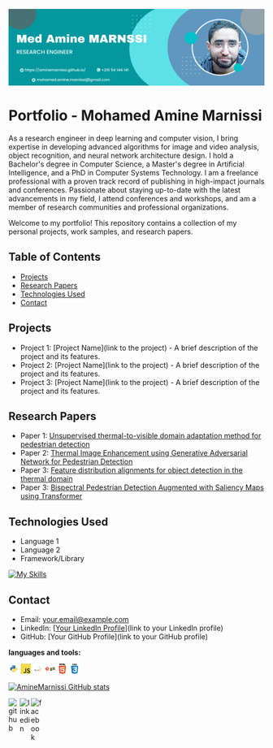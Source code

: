 ![Research Engineer](https://github.com/AmineMarnissi/images_profile/blob/main/git_profile.png)

# Portfolio - Mohamed Amine Marnissi

As a research engineer in deep learning and computer vision, I bring expertise in developing advanced algorithms for image and video analysis, object recognition, and neural network architecture design. I hold a Bachelor's degree in Computer Science, a Master's degree in Artificial Intelligence, and a PhD in Computer Systems Technology. I am a freelance professional with a proven track record of publishing in high-impact journals and conferences. Passionate about staying up-to-date with the latest advancements in my field, I attend conferences and workshops, and am a member of research communities and professional organizations.

Welcome to my portfolio! This repository contains a collection of my personal projects, work samples, and research papers. 

## Table of Contents

- [Projects](#projects)
- [Research Papers](#research-papers)
- [Technologies Used](#technologies-used)
- [Contact](#contact)

## Projects

- Project 1: [Project Name](link to the project) - A brief description of the project and its features.
- Project 2: [Project Name](link to the project) - A brief description of the project and its features.
- Project 3: [Project Name](link to the project) - A brief description of the project and its features.

## Research Papers

- Paper 1: [Unsupervised thermal-to-visible domain adaptation method for pedestrian detection](https://aminemarnissi.github.io/projects/prl.html) 
- Paper 2: [Thermal Image Enhancement using Generative Adversarial Network for Pedestrian Detection](https://aminemarnissi.github.io/projects/icpr.html)
- Paper 3: [Feature distribution alignments for object detection in the thermal domain](https://aminemarnissi.github.io/projects/vcj.html)
- Paper 3: [Bispectral Pedestrian Detection Augmented with Saliency Maps using Transformer](https://aminemarnissi.github.io/projects/visapp.html)

## Technologies Used

- Language 1
- Language 2
- Framework/Library

[![My Skills](https://skills.thijs.gg/icons?i=java,kotlin,nodejs,figma&theme=light)](https://skills.thijs.gg)

## Contact

- Email: your.email@example.com
- LinkedIn: [[Your LinkedIn Profile](https://www.linkedin.com/in/amine-marnissi-168227a2/)](link to your LinkedIn profile)
- GitHub: [Your GitHub Profile](link to your GitHub profile)


**languages and tools:**

<code><img height="20" src="https://raw.githubusercontent.com/github/explore/80688e429a7d4ef2fca1e82350fe8e3517d3494d/topics/python/python.png"></code>
<code><img height="20" src="https://raw.githubusercontent.com/github/explore/80688e429a7d4ef2fca1e82350fe8e3517d3494d/topics/javascript/javascript.png"></code>
<code><img height="20" src="https://raw.githubusercontent.com/github/explore/80688e429a7d4ef2fca1e82350fe8e3517d3494d/topics/mysql/mysql.png"></code>
<code><img height="20" src="https://raw.githubusercontent.com/github/explore/80688e429a7d4ef2fca1e82350fe8e3517d3494d/topics/git/git.png"></code>
<code><img height="20" src="https://raw.githubusercontent.com/github/explore/80688e429a7d4ef2fca1e82350fe8e3517d3494d/topics/html/html.png"></code>
<code><img height="20" src="https://raw.githubusercontent.com/github/explore/80688e429a7d4ef2fca1e82350fe8e3517d3494d/topics/css/css.png"></code>

[![AmineMarnissi GitHub stats](https://github-readme-stats.vercel.app/api?username=AmineMarnissi&show_icons=true&theme=gotham)](https://github.com/AmineMarnissi/github-readme-stats)

[<img align="left" src='https://cdn.jsdelivr.net/npm/simple-icons@3.0.1/icons/github.svg' alt='github' width="22px">](https://github.com/https://github.com/AmineMarnissi/AmineMarnissi)  [<img align="left" src='https://cdn.jsdelivr.net/npm/simple-icons@3.0.1/icons/linkedin.svg' alt='linkedin' width="22px">](https://www.linkedin.com/in/https://www.linkedin.com/in/mohamed-amine-marnissi-168227a2//)  [<img align="left" src='https://cdn.jsdelivr.net/npm/simple-icons@3.0.1/icons/facebook.svg' alt='facebook' width="22px">](https://www.facebook.com/https://www.facebook.com/mohamedamine.marnissi.3) 

